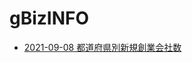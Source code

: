# gBizINFO
 
- [2021-09-08 都道府県別新規創業会社数](https://code4fukui.github.io/gBizINFO/company_created.html)
